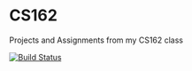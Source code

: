 CS162
=====

Projects and Assignments from my CS162 class

[![Build Status](http://jenkins.sosnovske.com:8080/buildStatus/icon?job=cs162)](http://jenkins.sosnovske.com:8080/job/cs162/)
